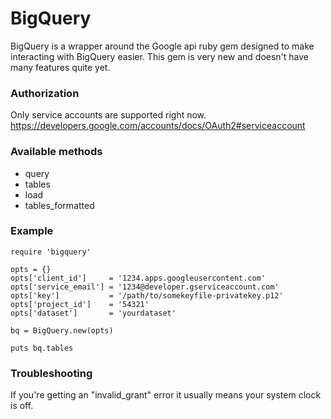 # BigQuery

BigQuery is a wrapper around the Google api ruby gem designed to make interacting with BigQuery easier. This gem is very new and doesn't have many features quite yet.

### Authorization

Only service accounts are supported right now.  
https://developers.google.com/accounts/docs/OAuth2#serviceaccount

### Available methods

* query
* tables
* load
* tables_formatted

### Example

    require 'bigquery'

    opts = {}
    opts['client_id']     = '1234.apps.googleusercontent.com'
    opts['service_email'] = '1234@developer.gserviceaccount.com'
    opts['key']           = '/path/to/somekeyfile-privatekey.p12'
    opts['project_id']    = '54321'
    opts['dataset']       = 'yourdataset'

    bq = BigQuery.new(opts)

    puts bq.tables

### Troubleshooting

If you're getting an "invalid_grant" error it usually means your system clock is off.
